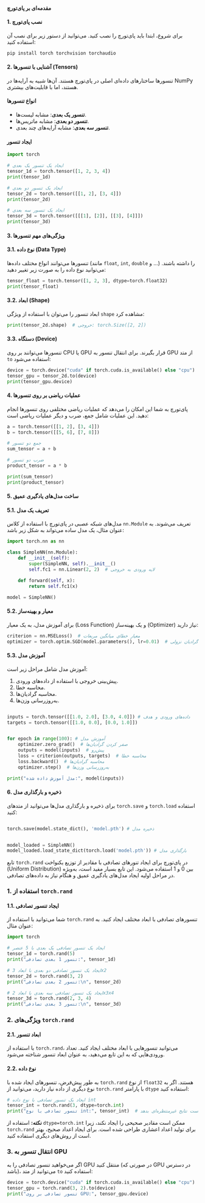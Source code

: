 #### مقدمه‌ای بر پای‌تورچ

#### 1. نصب پای‌تورچ

برای شروع، ابتدا باید پای‌تورچ را نصب کنید. می‌توانید از دستور زیر برای نصب آن استفاده کنید:

```bash
pip install torch torchvision torchaudio
```

#### 2. آشنایی با تنسورها (Tensors)

تنسورها ساختارهای داده‌ای اصلی در پای‌تورچ هستند. آن‌ها شبیه به آرایه‌ها در NumPy هستند، اما با قابلیت‌های بیشتری. 

#### انواع تنسورها

- **تنسور یک بعدی**: مشابه لیست‌ها.
- **تنسور دو بعدی**: مشابه ماتریس‌ها.
- **تنسور سه بعدی**: مشابه آرایه‌های چند بعدی.

#### ایجاد تنسور

```python
import torch

# ایجاد یک تنسور یک بعدی
tensor_1d = torch.tensor([1, 2, 3, 4])
print(tensor_1d)

# ایجاد یک تنسور دو بعدی
tensor_2d = torch.tensor([[1, 2], [3, 4]])
print(tensor_2d)

# ایجاد یک تنسور سه بعدی
tensor_3d = torch.tensor([[[1], [2]], [[3], [4]]])
print(tensor_3d)
```

#### 3. ویژگی‌های مهم تنسورها

#### 3.1. نوع داده (Data Type)

تنسورها می‌توانند انواع مختلف داده‌ها (مانند `float`, `int`, `double` و ...) را داشته باشند. می‌توانید نوع داده را به صورت زیر تغییر دهید:

```python
tensor_float = torch.tensor([1, 2, 3], dtype=torch.float32)
print(tensor_float)
```

#### 3.2. ابعاد (Shape)

ابعاد تنسور را می‌توان با استفاده از ویژگی `shape` مشاهده کرد:

```python
print(tensor_2d.shape)  # خروجی: torch.Size([2, 2])
```

#### 3.3. دستگاه (Device)

تنسورها می‌توانند بر روی CPU یا GPU قرار بگیرند. برای انتقال تنسور به GPU از متد `to` استفاده می‌شود:

```python
device = torch.device("cuda" if torch.cuda.is_available() else "cpu")
tensor_gpu = tensor_2d.to(device)
print(tensor_gpu.device)
```

#### 4. عملیات ریاضی بر روی تنسورها

پای‌تورچ به شما این امکان را می‌دهد که عملیات ریاضی مختلفی روی تنسورها انجام دهید. این عملیات شامل جمع، ضرب و دیگر عملیات ریاضی است:

```python
a = torch.tensor([[1, 2], [3, 4]])
b = torch.tensor([[5, 6], [7, 8]])

# جمع دو تنسور
sum_tensor = a + b

# ضرب دو تنسور
product_tensor = a * b

print(sum_tensor)
print(product_tensor)
```

#### 5. ساخت مدل‌های یادگیری عمیق

#### 5.1. تعریف یک مدل

مدل‌های شبکه عصبی در پای‌تورچ با استفاده از کلاس `nn.Module` تعریف می‌شوند. به عنوان مثال، یک مدل ساده می‌تواند به شکل زیر باشد:

```python
import torch.nn as nn

class SimpleNN(nn.Module):
    def __init__(self):
        super(SimpleNN, self).__init__()
        self.fc1 = nn.Linear(2, 2)  # لایه ورودی به خروجی

    def forward(self, x):
        return self.fc1(x)

model = SimpleNN()
```

#### 5.2. معیار و بهینه‌ساز

برای آموزش مدل، به یک معیار (Loss Function) و یک بهینه‌ساز (Optimizer) نیاز دارید:

```python
criterion = nn.MSELoss()  # معیار خطای میانگین مربعات
optimizer = torch.optim.SGD(model.parameters(), lr=0.01)  # بهینه‌ساز گرادیان نزولی
```

#### 5.3. آموزش مدل

آموزش مدل شامل مراحل زیر است:

1. پیش‌بینی خروجی با استفاده از داده‌های ورودی.
2. محاسبه خطا.
3. محاسبه گرادیان‌ها.
4. به‌روزرسانی وزن‌ها.


```python

inputs = torch.tensor([[1.0, 2.0], [3.0, 4.0]]) # داده‌های ورودی و هدف
targets = torch.tensor([[1.0, 0.0], [0.0, 1.0]])


for epoch in range(100): # آموزش مدل
    optimizer.zero_grad()  # صفر کردن گرادیان‌ها
    outputs = model(inputs)  # پیش‌رو
    loss = criterion(outputs, targets)  # محاسبه خطا
    loss.backward()  # محاسبه گرادیان‌ها
    optimizer.step()  # به‌روزرسانی وزن‌ها

print("مدل آموزش داده شده:", model(inputs))
```

#### 6. ذخیره و بارگذاری مدل

برای ذخیره و بارگذاری مدل‌ها می‌توانید از متدهای `torch.save` و `torch.load` استفاده کنید:


```python

torch.save(model.state_dict(), 'model.pth') # ذخیره مدل


model_loaded = SimpleNN()
model_loaded.load_state_dict(torch.load('model.pth')) # بارگذاری مدل
```

تابع `torch.rand` در پای‌تورچ برای ایجاد تنورهای تصادفی با مقادیر از توزیع یکنواخت (Uniform Distribution) بین 0 و 1 استفاده می‌شود. این تابع بسیار مفید است، به‌ویژه در مراحل اولیه ایجاد مدل‌های یادگیری عمیق و هنگام نیاز به داده‌های تصادفی.

### 1. استفاده از `torch.rand`

#### 1.1. ایجاد تنسور تصادفی

شما می‌توانید با استفاده از `torch.rand` تنسورهای تصادفی با ابعاد مختلف ایجاد کنید. به عنوان مثال:

```python
import torch

# ایجاد یک تنسور تصادفی یک بعدی با 5 عنصر
tensor_1d = torch.rand(5)
print("تنسور 1 بعدی تصادفی:", tensor_1d)

# ایجاد یک تنسور تصادفی دو بعدی با ابعاد 3x2
tensor_2d = torch.rand(3, 2)
print("تنسور 2 بعدی تصادفی:\n", tensor_2d)

# ایجاد یک تنسور تصادفی سه بعدی با ابعاد 2x3x4
tensor_3d = torch.rand(2, 3, 4)
print("تنسور 3 بعدی تصادفی:\n", tensor_3d)
```

### 2. ویژگی‌های `torch.rand`

#### 2.1. ابعاد تنسور

با استفاده از `torch.rand`، می‌توانید تنسورهایی با ابعاد مختلف ایجاد کنید. تعداد ورودی‌هایی که به این تابع می‌دهید، به عنوان ابعاد تنسور شناخته می‌شود.

#### 2.2. نوع داده

به طور پیش‌فرض، تنسورهای ایجاد شده با `torch.rand` از نوع `float32` هستند. اگر به نوع دیگری از داده نیاز دارید، می‌توانید از `torch.rand` با پارامتر `dtype` استفاده کنید:

```python
# ایجاد یک تنسور تصادفی با نوع داده int
tensor_int = torch.rand(3, dtype=torch.int)
print("تنسور تصادفی با نوع int:", tensor_int)  # توجه داشته باشید که این ممکن است نتایج غیرمنتظره‌ای بدهد
```

**نکته:** استفاده از `dtype=torch.int` ممکن است مقادیر صحیحی را ایجاد نکند، زیرا `torch.rand` برای تولید اعداد اعشاری طراحی شده است. برای ایجاد اعداد صحیح، بهتر است از روش‌های دیگری استفاده کنید.

### 3. انتقال تنسور به GPU

اگر می‌خواهید تنسور تصادفی را به GPU منتقل کنید (در صورتی که GPU در دسترس باشد)، می‌توانید از متد `to` استفاده کنید:

```python
device = torch.device("cuda" if torch.cuda.is_available() else "cpu")
tensor_gpu = torch.rand(3, 2).to(device)
print("تنسور تصادفی بر روی GPU:", tensor_gpu.device)
```


